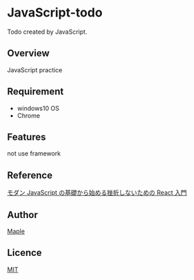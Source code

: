 # JavaScript-todo

Todo created by JavaScript.

## Overview

JavaScript practice

## Requirement

- windows10 OS
- Chrome

## Features

not use framework

## Reference

[モダン JavaScript の基礎から始める挫折しないための React 入門](https://www.udemy.com/share/103Fxl3@tWeXdwE94W8r3lVz3b8930KGi2tOSZhqJppCegNxc_K1Xi3OlCMxO85IVPL5Fv5E-w==/)

## Author

[Maple](https://twitter.com/MapleSyrup_st)

## Licence

[MIT](https://github.com/yk-valefor/JavaScript-todo/blob/main/LICENSE)
